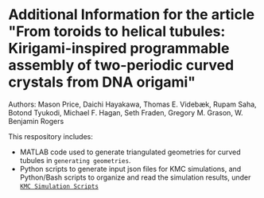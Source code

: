 # Additional Information for the article "From toroids to helical tubules: Kirigami-inspired programmable assembly of two-periodic curved crystals from DNA origami"

Authors: Mason Price, Daichi Hayakawa, Thomas E. Videbæk, Rupam Saha, Botond Tyukodi, Michael F. Hagan, Seth Fraden, Gregory M. Grason, W. Benjamin Rogers

This respository includes:
- MATLAB code used to generate triangulated geometries for curved tubules in `generating geometries`.
- Python scripts to generate input json files for KMC simulations, and Python/Bash scripts to organize and read the simulation results, under [`KMC Simulation Scripts`](https://github.com/mason-o-price/From-toroids-to-helical-tubules/tree/main/KMC%20simulation%20scripts)
